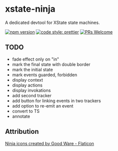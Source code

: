 # xstate-ninja

A dedicated devtool for XState state machines.

[![npm version](https://img.shields.io/npm/v/xstate-ninja)](https://npmjs.com/package/xstate-ninja)
[![code style: prettier](https://img.shields.io/badge/code_style-prettier-ff69b4.svg)](https://github.com/prettier/prettier)
[![PRs Welcome](https://img.shields.io/badge/PRs-welcome-brightgreen.svg?style=flat-square)](http://makeapullrequest.com)

## TODO

- fade effect only on "in"
- mark the final state with double border
- mark the initial state
- mark events guarded, forbidden
- display context
- display actions
- display invokations
- add second tracker
- add button for linking events in two trackers
- add option to re-emit an event
- convert to TS
- annotate

## Attribution

[Ninja icons created by Good Ware - Flaticon](https://www.flaticon.com/free-icons/ninja)
